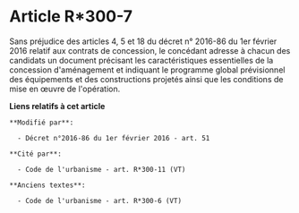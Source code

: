 # Article R*300-7

Sans préjudice des articles 4, 5 et 18 du décret n° 2016-86 du 1er février 2016 relatif aux contrats de concession, le
concédant adresse à chacun des candidats un document précisant les caractéristiques essentielles de la concession
d'aménagement et indiquant le programme global prévisionnel des équipements et des constructions projetés ainsi que les
conditions de mise en œuvre de l'opération.

**Liens relatifs à cet article**

	**Modifié par**:

	  - Décret n°2016-86 du 1er février 2016 - art. 51

	**Cité par**:

	  - Code de l'urbanisme - art. R*300-11 (VT)

	**Anciens textes**:

	  - Code de l'urbanisme - art. R*300-6 (VT)
